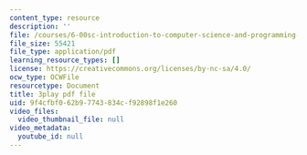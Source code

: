 ```yaml
---
content_type: resource
description: ''
file: /courses/6-00sc-introduction-to-computer-science-and-programming-spring-2011/9f4cfbf062b97743834cf92898f1e260_B8is52oxHBw.pdf
file_size: 55421
file_type: application/pdf
learning_resource_types: []
license: https://creativecommons.org/licenses/by-nc-sa/4.0/
ocw_type: OCWFile
resourcetype: Document
title: 3play pdf file
uid: 9f4cfbf0-62b9-7743-834c-f92898f1e260
video_files:
  video_thumbnail_file: null
video_metadata:
  youtube_id: null
---
```

